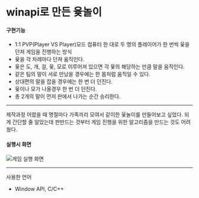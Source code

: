 <h1>winapi로 만든 윷놀이</h1>

<div>
  <h4>구현기능</h4>
  <p>
    <ul>
      <li>1:1 PVP(Player VS Player)모드 컴퓨터 한 대로 두 명의 플레이어가 한 번씩 윷을 던져 게임을 진행하는 방식</li>
      <li>윷을 각 차례마다 던져 움직인다.</li>
      <li>윷은 도, 개, 걸, 윷, 모로 이루어져 있으면 각 윷의 해당하는 만큼 말을 움직인다.</li>
      <li>같은 팀의 말이 서로 만났을 경우에는 한 몸처럼 움직일 수 있다.</li>
      <li>상대편의 말을 잡을 경우에는 한 번 더 던진다.</li>
      <li>윷이나 모가 나올경우 한 번 더 던진다.</li>
      <li>총 2개의 말이 먼저 판에서 나가는 순간 승리한다.</li>
    </ul>
  </p>
</div><hr>
<div>
  <p>제작과정
  어렸을 때 명절마다 가족끼리 모여서 같이한 윷놀이를 만들어보고 싶었다.
  되게 간단할 줄 알았는데 판만드는 것부터 게임 진행을 위한 알고리즘을 만드는 것도 어려웠다.
  </p>
</div>
<div>
  <h4>실행시 화면</h4>
  <img alt="게임 실행 화면" src="https://github.com/user-attachments/assets/ce459552-476e-4de5-ba51-67bd909245b5">
</div><hr>
<div>
  <p>사용한 언어</p>
  <ul>
    <li>Window API, C/C++</li>
  </ul>
</div>

